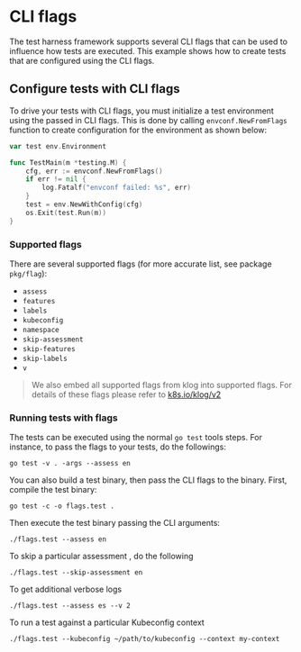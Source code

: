 
# CLI flags

The test harness framework supports several CLI flags that can be used to influence how tests are executed. This example shows how to create tests that are configured using the CLI flags.

## Configure tests with CLI flags

To drive your tests with CLI flags, you must initialize a test environment using the passed in CLI flags. This is done by calling `envconf.NewFromFlags` function to create configuration for the environment as shown below:

```go
var test env.Environment

func TestMain(m *testing.M) {
    cfg, err := envconf.NewFromFlags()
    if err != nil {
    	log.Fatalf("envconf failed: %s", err)
    }
    test = env.NewWithConfig(cfg)
    os.Exit(test.Run(m))
}
```

### Supported flags

There are several supported flags (for more accurate list, see package `pkg/flag`):

* `assess`
* `features`
* `labels`
* `kubeconfig`
* `namespace`
* `skip-assessment`
* `skip-features`
* `skip-labels`
* `v`

> We also embed all supported flags from klog into supported flags. For details of these flags please
> refer to [k8s.io/klog/v2](https://github.com/kubernetes/klog/blob/main/klog.go#L424)

### Running tests with flags

The tests can be executed using the normal `go test` tools steps. For instance, to pass the flags to your tests, do the followings:

```shell
go test -v . -args --assess en
```

You can also build a test binary, then pass the CLI flags to the binary. First, compile the test binary:

```shell
go test -c -o flags.test .
```

Then execute the test binary passing the CLI arguments:

```shell
./flags.test --assess en
```

To skip a particular assessment , do the following

```shell
./flags.test --skip-assessment en
```

To get additional verbose logs

```shell
./flags.test --assess es --v 2
```

To run a test against a particular Kubeconfig context

```shell
./flags.test --kubeconfig ~/path/to/kubeconfig --context my-context
```

